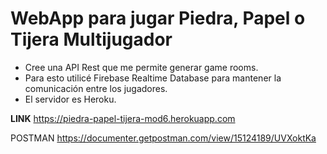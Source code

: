 # WebApp para jugar Piedra, Papel o Tijera Multijugador

- Cree una API Rest que me permite generar game rooms. 
- Para esto utilicé Firebase Realtime Database para mantener la comunicación entre los jugadores.
- El servidor es Heroku.

**LINK**
https://piedra-papel-tijera-mod6.herokuapp.com

POSTMAN
https://documenter.getpostman.com/view/15124189/UVXoktKa


